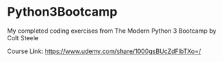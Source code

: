 # Python3Bootcamp
My completed coding exercises from The Modern Python 3 Bootcamp by Colt Steele

Course Link: https://www.udemy.com/share/1000gsBUcZdFlbTXo=/

